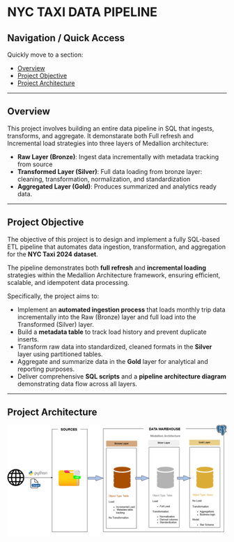 # NYC TAXI DATA PIPELINE


## Navigation / Quick Access
Quickly move to a section:
- [Overview](#overview)
- [Project Objective](#project-objective)
- [Project Architecture](#project-architecture)




---
## Overview
This project involves building an entire data pipeline in SQL that ingests, transforms, and aggregate. It demonstarate both Full refresh and Incremental load strategies into three layers of Medallion architecture:
- **Raw Layer (Bronze)**: Ingest data incrementally with metadata tracking from source
- **Transformed Layer (Silver)**: Full data loading from bronze layer: cleaning, transformation, normalization, and standardization
- **Aggregated Layer (Gold)**: Produces summarized and analytics ready data.


---
## Project Objective
The objective of this project is to design and implement a fully SQL-based ETL pipeline that automates data ingestion, transformation, and aggregation for the **NYC Taxi 2024 dataset**. 

The pipeline demonstrates both **full refresh** and **incremental loading** strategies within the Medallion Architecture framework, ensuring efficient, scalable, and idempotent data processing.

Specifically, the project aims to:
- Implement an **automated ingestion process** that loads monthly trip data incrementally into the Raw (Bronze) layer and full load into the Transformed (Silver) layer.
- Build a **metadata table** to track load history and prevent duplicate inserts.
- Transform raw data into standardized, cleaned formats in the **Silver** layer using partitioned tables.
- Aggregate and summarize data in the **Gold** layer for analytical and reporting purposes.
- Deliver comprehensive **SQL scripts** and a **pipeline architecture diagram** demonstrating data flow across all layers.

---
## Project Architecture
![pipeline architecture diagram](./image/architecture_diagram.png)
